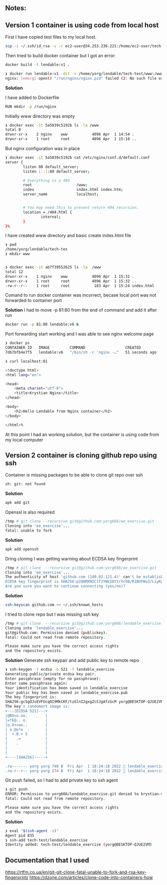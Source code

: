



## Notes:

## Version 1 container is using code from local  host

First I have copied test files to my local host.

```bash
scp -i ~/.ssh/id_rsa -v -r ec2-user@34.253.236.221:/home/ec2-user/tech-test .
```

Then tried to build docker container but I got an error:

```bash
docker build -t lendable:v1 .
```

```bash
❯ docker run lendable:v1 -dit -v /home/yorg/lendable/tech-test/www:/www -p 80:80
nginx: [emerg] open() "/run/nginx/nginx.pid" failed (2: No such file or directory)
```

**Solution**

I have added to Dockerfile

```bash
RUN mkdir -p /run/nginx
```

Initially www directory was empty

```bash
❯ docker exec -it 5a5039c5192b ls -la /www
total 8
drwxr-xr-x    2 nginx    www           4096 Apr  1 14:54 .
drwxr-xr-x    1 root     root          4096 Apr  1 15:10 ..
```

But nginx configuration was in place

```bash
❯ docker exec -it 5a5039c5192b cat /etc/nginx/conf.d/default.conf
server {
        listen 80 default_server;
        listen [::]:80 default_server;

        # Everything is a 404
        root                    /www;
        index                   index.html index.htm;
        server_name             localhost;


        # You may need this to prevent return 404 recursion.
        location = /404.html {
                internal;
        }
}% 

```
I have created www directory and basic create index.html file

```bash
❯ pwd
/home/yorg/lendable/tech-tes
❯ mkdir www


❯ docker exec -it ab7f39552625 ls -la  /www
total 12
drwxr-xr-x    1 nginx    www           4096 Apr  1 15:31 .
drwxr-xr-x    1 root     root          4096 Apr  1 15:32 ..
-rw-r--r--    1 root     root           183 Apr  1 15:24 index.html
```

Comand to run docker container was incorrect, becase local port was not forwarded to container port

**Solution**
I had to move -p 81:80 from the end of command and add it after run

```bash
docker run -p 81:80 lendable:v6 &
```

Port forwarding start working and I was able to see nginx welcome page

```bash
❯ docker ps
CONTAINER ID   IMAGE         COMMAND                  CREATED          STATUS          PORTS                NAMES
7db7bfb4e7f5   lendable:v6   "/bin/sh -c 'nginx -…"   51 seconds ago   Up 49 seconds   0.0.0.0:81->80/tcp   elegant_galileo
```


```bash
❯ curl localhost:81

<!doctype html>
<html lang="en">

<head>
    <meta charset="utf-8">
    <title>Krystian Nginx</title>
</head>

<body>
    <h2>Hello Lendable from Nginx container</h2>
</body>

</html>%  

```

At this point I had an working solution, but the container is using code from my local computer

## Version 2 container is cloning github repo using ssh

Container is missing packages to be able to clone git repo over ssh

```bash
sh: git: not found
```

**Solution**

```bash
apk add git 
```

Openssl is also required

```bash
/tmp # git clone --recursive git@github.com:yorg666/ee_exercise.git
Cloning into 'ee_exercise'...
fatal: unable to fork
```

**Solution**
```bash
apk add openssh
```

Dring cloning I was getting warning about ECDSA key fingerprint

```bash
/tmp # git clone  --recursive git@github.com:yorg666/ee_exercise.git
Cloning into 'ee_exercise'...
The authenticity of host 'github.com (140.82.121.4)' can't be established.
ECDSA key fingerprint is SHA256:p2QAMXNIC1TJYWeIOttrVc98/R1BUFWu3/LiyKgUfQM.
Are you sure you want to continue connecting (yes/no)?
```

**Solution**
```bash
ssh-keyscan github.com >> ~/.ssh/known_hosts
```

I tried to clone repo but I was missing ssh key

```bash
/tmp # git clone  --recursive git@github.com:yorg666/lendable_exercise.git
Cloning into 'lendable_exercise'...
git@github.com: Permission denied (publickey).
fatal: Could not read from remote repository.

Please make sure you have the correct access rights
and the repository exists.
```

**Solution**
Generate ssh keypair and add public key to remote repo

```bash
❯ ssh-keygen -t ecdsa -b 521 -f lendable_exercise
Generating public/private ecdsa key pair.
Enter passphrase (empty for no passphrase): 
Enter same passphrase again: 
Your identification has been saved in lendable_exercise
Your public key has been saved in lendable_exercise.pub
The key fingerprint is:
SHA256:gc5gOJsEVFUcq0I9MkCKF/tzGlnI2gxgZcSJgAfzGcM yorg@DESKTOP-QJUE2VM
The key's randomart image is:
+---[ECDSA 521]---+
|@BX=o.oo.        |
|=*E@.. o.        |
|o.X+=oo..        |
| o.@o*o  .       |
|  +.B.+ S        |
|    .=           |
|    .            |
|                 |
|                 |
+----[SHA256]-----+

.rw------- yorg yorg 748 B  Fri Apr  1 18:24:18 2022  lendable_exercise
.rw-r--r-- yorg yorg 274 B  Fri Apr  1 18:24:18 2022  lendable_exercise.pub
```

Git push failed, so I had to add private key to ssh agent

```bash
❯ git push
ERROR: Permission to yorg666/lendable_exercise.git denied to krystian-sky.
fatal: Could not read from remote repository.

Please make sure you have the correct access rights
and the repository exists.
```

**Solution**

```bash
❯ eval "$(ssh-agent -s)"
Agent pid 835
❯ ssh-add tech-test/lendable_exercise
Identity added: tech-test/lendable_exercise (yorg@DESKTOP-QJUE2VM)
```

## Documentation that I used
https://rtfm.co.ua/en/git-git-clone-fatal-unable-to-fork-and-rsa-key-fingerprint/
https://dzone.com/articles/clone-code-into-containers-how